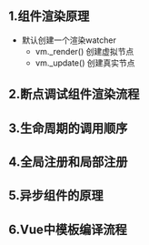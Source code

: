 ## 1.组件渲染原理
- 默认创建一个渲染watcher
  - vm._render() 创建虚拟节点
  - vm._update() 创建真实节点




## 2.断点调试组件渲染流程
## 3.生命周期的调用顺序
## 4.全局注册和局部注册
## 5.异步组件的原理
## 6.Vue中模板编译流程